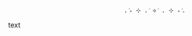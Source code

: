                                      . ݁₊ ⊹ . ݁ ⟡ ݁ . ⊹ ₊ ݁.
                                     
text
